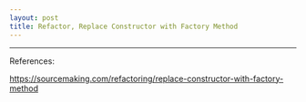 ```yaml
---
layout: post
title: Refactor, Replace Constructor with Factory Method
---
```








---
References:

https://sourcemaking.com/refactoring/replace-constructor-with-factory-method

